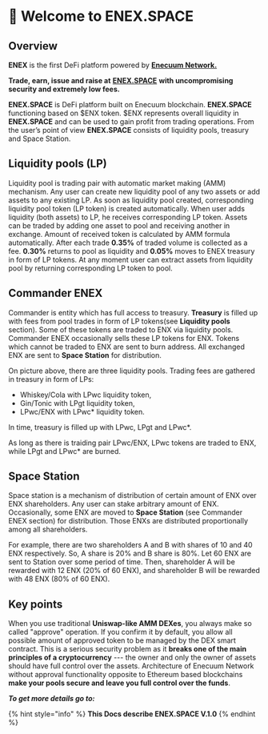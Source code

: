 # 🚀 Welcome to ENEX.SPACE

## Overview

**ENEX** is the first DeFi platform powered by [**Enecuum Network.**](https://enecuum.com/)

**Trade, earn, issue and raise at** [**ENEX.SPACE**](https://enex.space/) **with uncompromising security and extremely low fees.**

**ENEX.SPACE** is DeFi platform built on Enecuum blockchain. **ENEX.SPACE** functioning based on $ENX token. $ENX represents overall liquidity in **ENEX.SPACE** and can be used to gain profit from trading operations. From the user’s point of view **ENEX.SPACE** consists of liquidity pools, treasury and Space Station.

## Liquidity pools (LP)

Liquidity pool is trading pair with automatic market making (AMM) mechanism. Any user can create new liquidity pool of any two assets or add assets to any existing LP. As soon as liquidity pool created, corresponding liquidity pool token (LP token) is created automatically. When user adds liquidity (both assets) to LP, he receives corresponding LP token. Assets can be traded by adding one asset to pool and receiving another in exchange. Amount of received token is calculated by AMM formula automatically. After each trade **0.35%** of traded volume is collected as a fee. **0.30%** returns to pool as liquidity and **0.05%** moves to ENEX treasury in form of LP tokens. At any moment user can extract assets from liquidity pool by returning corresponding LP token to pool.

## Commander ENEX

Commander is entity which has full access to treasury. **Treasury** is filled up with fees from pool trades in form of LP tokens(see **Liquidity pools** section). Some of these tokens are traded to ENX via liquidity pools. Commander ENEX occasionally sells these LP tokens for ENX. Tokens which cannot be traded to ENX are sent to burn address. All exchanged ENX are sent to **Space Station** for distribution.

On picture above, there are three liquidity pools. Trading fees are gathered in treasury in form of LPs:

* Whiskey/Cola with LPwc liquidity token,
* Gin/Tonic with LPgt liquidity token,
* LPwc/ENX with LPwc\* liquidity token.

In time, treasury is filled up with LPwc, LPgt and LPwc\*.

As long as there is traiding pair LPwc/ENX, LPwc tokens are traded to ENX, while LPgt and LPwc\* are burned.

## Space Station

Space station is a mechanism of distribution of certain amount of ENX over ENX shareholders. Any user can stake arbitrary amount of ENX. Occasionally, some ENX are moved to **Space Station** (see Commander ENEX section) for distribution. Those ENXs are distributed proportionally among all shareholders.

For example, there are two shareholders A and B with shares of 10 and 40 ENX respectively. So, A share is 20% and B share is 80%. Let 60 ENX are sent to Station over some period of time. Then, shareholder A will be rewarded with 12 ENX (20% of 60 ENX), and shareholder B will be rewarded with 48 ENX (80% of 60 ENX).

## Key points

When you use traditional **Uniswap-like AMM DEXes**, you always make so called "approve" operation. If you confirm it by default, you allow all possible amount of approved token to be managed by the DEX smart contract. This is a serious security problem as it **breaks one of the main principles of a cryptocurrency** --- the owner and only the owner of assets should have full control over the assets. Architecture of Enecuum Network without approval functionality opposite to Ethereum based blockchains **make your pools secure and leave you full control over the funds**.

_**To get more details go to:**_

{% hint style="info" %}
**This Docs describe ENEX.SPACE V.1.0**
{% endhint %}
